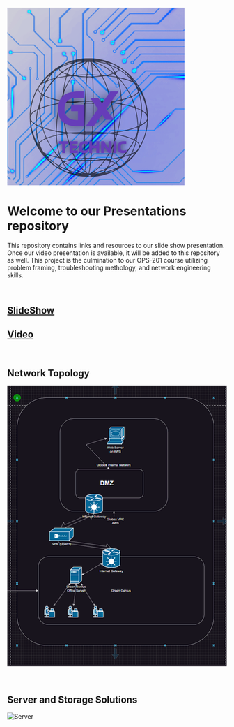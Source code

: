 ![Logo](./Topology/Logo.png)

# Welcome to our Presentations repository

 This repository contains links and resources to our slide show presentation. Once our video presentation is available, it will be added to this repository as well. This project is the culmination to our OPS-201 course utilizing problem framing, troubleshooting methology, and network engineering skills.

<br>

## [SlideShow]()

## [Video]()

<br>

## Network Topology

![Network Topology](./Topology/Topology_v1.png)

<br>

## Server and Storage Solutions

![Server](./Topology/Server.png)
